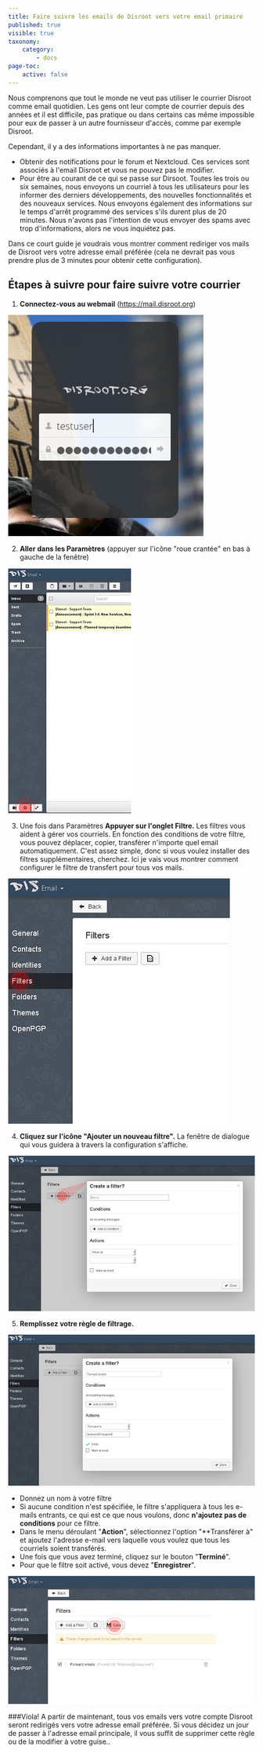 ```yaml
---
title: Faire suivre les emails de Disroot vers votre email primaire
published: true
visible: true
taxonomy:
    category:
        - docs
page-toc:
    active: false
---
```


Nous comprenons que tout le monde ne veut pas utiliser le courrier Disroot comme email quotidien. Les gens ont leur compte de courrier depuis des années et il est difficile, pas pratique ou dans certains cas même impossible pour eux de passer à un autre fournisseur d'accès, comme par exemple Disroot.

Cependant, il y a des informations importantes à ne pas manquer.

- Obtenir des notifications pour le forum et Nextcloud. Ces services sont associés à l'email Disroot et vous ne pouvez pas le modifier.
- Pour être au courant de ce qui se passe sur Dirsoot. Toutes les trois ou six semaines, nous envoyons un courriel à tous les utilisateurs pour les informer des derniers développements, des nouvelles fonctionnalités et des nouveaux services. Nous envoyons également des informations sur le temps d'arrêt programmé des services s'ils durent plus de 20 minutes. Nous n'avons pas l'intention de vous envoyer des spams avec trop d'informations, alors ne vous inquiétez pas.

Dans ce court guide je voudrais vous montrer comment rediriger vos mails de Disroot vers votre adresse email préférée
(cela ne devrait pas vous prendre plus de 3 minutes pour obtenir cette configuration).

## Étapes à suivre pour faire suivre votre courrier

1. **Connectez-vous au webmail** (https://mail.disroot.org)


![](en/login.jpg)


2. **Aller dans les Paramètres** (appuyer sur l'icône "roue crantée" en bas à gauche de la fenêtre)


![](en/webmail1.jpg)


3. Une fois dans Paramètres **Appuyer sur l'onglet Filtre.**
Les filtres vous aident à gérer vos courriels. En fonction des conditions de votre filtre, vous pouvez déplacer, copier, transférer n'importe quel email automatiquement. C'est assez simple, donc si vous voulez installer des filtres supplémentaires, cherchez. Ici je vais vous montrer comment configurer le filtre de transfert pour tous vos mails.


![](en/settings1.jpg)


4. **Cliquez sur l'icône "Ajouter un nouveau filtre".**
La fenêtre de dialogue qui vous guidera à travers la configuration s'affiche.


![](en/filters1.jpg)

5. **Remplissez votre règle de filtrage.**


![](en/filters2.jpg)


- Donnez un nom à votre filtre
- Si aucune condition n'est spécifiée, le filtre s'appliquera à tous les e-mails entrants, ce qui est ce que nous voulons, donc **n'ajoutez pas de conditions** pour ce filtre.
- Dans le menu déroulant "**Action**", sélectionnez l'option "**Transférer à" et ajoutez l'adresse e-mail vers laquelle vous voulez que tous les courriels soient transférés.
- Une fois que vous avez terminé, cliquez sur le bouton "**Terminé**".
- Pour que le filtre soit activé, vous devez "**Enregistrer**".


![](en/filters3.jpg)

###Viola! A partir de maintenant, tous vos emails vers votre compte Disroot seront redirigés vers votre adresse email préférée. Si vous décidez un jour de passer à l'adresse email principale, il vous suffit de supprimer cette règle ou de la modifier à votre guise..
